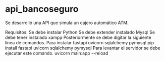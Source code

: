 # api_bancoseguro


Se desarrolló una API que simula un cajero automático ATM.



Requisitos:
Se debe instalar Python
Se debe extender instalado Mysql
Se debe tener instalado xampp 
Posteriormente se debe digitar la siguiente línea de comandos. Para instalar fastapi uvicorn sqlalchemy pymysql
pip install fastapi uvicorn sqlalchemy pymysql
Para levantar el servidor se debe ejecutar este comando.
uvicorn main:app --reload

